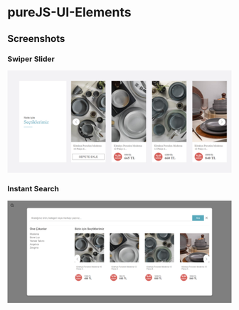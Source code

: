 # pureJS-UI-Elements

## Screenshots

### Swiper Slider
![App Screenshot](https://github.com/haticesaike/pureJS-UI-Elements/blob/main/screenshots/chrome_dxdMITkQiE.png?raw=true)

### Instant Search
![App Screenshot](https://github.com/haticesaike/pureJS-UI-Elements/blob/main/screenshots/chrome_eEdUHF1nZu.png?raw=true)
